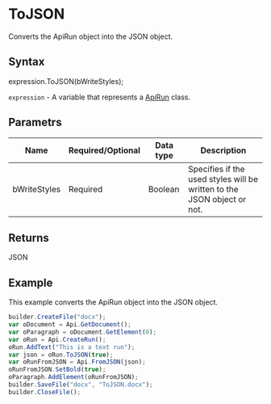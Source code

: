 # ToJSON

Converts the ApiRun object into the JSON object.

## Syntax

expression.ToJSON(bWriteStyles);

`expression` - A variable that represents a [ApiRun](../ApiRun.md) class.

## Parametrs

| **Name** | **Required/Optional** | **Data type** | **Description** |
| ------------- | ------------- | ------------- | ------------- |
| bWriteStyles | Required | Boolean | Specifies if the used styles will be written to the JSON object or not. |

## Returns

JSON

## Example

This example converts the ApiRun object into the JSON object.

```javascript
builder.CreateFile("docx");
var oDocument = Api.GetDocument();
var oParagraph = oDocument.GetElement(0);
var oRun = Api.CreateRun();
oRun.AddText("This is a text run");
var json = oRun.ToJSON(true);
var oRunFromJSON = Api.FromJSON(json);
oRunFromJSON.SetBold(true);
oParagraph.AddElement(oRunFromJSON);
builder.SaveFile("docx", "ToJSON.docx");
builder.CloseFile();
```